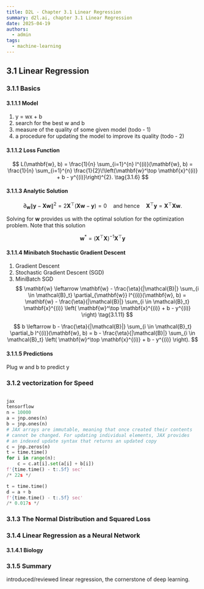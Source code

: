 ```yaml
---
title: D2L - Chapter 3.1 Linear Regression
summary: d2l.ai, chapter 3.1 Linear Regression
date: 2025-04-19
authors:
  - admin
tags:
  - machine-learning
---
```


## 3.1 Linear Regression

### 3.1.1 Basics

#### 3.1.1.1 Model

1. y = wx + b
2. search for the best w and b
3. measure of the quality of some given model (todo - 1)
4. a procedure for updating the model to improve its quality (todo - 2)

#### 3.1.1.2 Loss Function

$$
L(\mathbf{w}, b)
      = \frac{1}{n} \sum_{i=1}^{n} l^{(i)}(\mathbf{w}, b)
      = \frac{1}{n} \sum_{i=1}^{n} \frac{1}{2}\!\left(\mathbf{w}^\top \mathbf{x}^{(i)} + b - y^{(i)}\right)^{2}. \tag{3.1.6}
$$

#### 3.1.1.3 Analytic Solution

$$
\partial_{\mathbf{w}} \| \mathbf{y} - \mathbf{Xw} \|^2 = 2 \mathbf{X}^\top (\mathbf{Xw} - \mathbf{y}) = 0
\quad \text{and hence} \quad
\mathbf{X}^\top \mathbf{y} = \mathbf{X}^\top \mathbf{Xw}. \tag{3.1.8}
$$

Solving for $\mathbf{w}$ provides us with the optimal solution for the optimization problem. Note that this solution

$$
\mathbf{w}^* = (\mathbf{X}^\top \mathbf{X})^{-1} \mathbf{X}^\top \mathbf{y} \tag{3.1.9}
$$

#### 3.1.1.4 Minibatch Stochastic Gradient Descent

1. Gradient Descent
2. Stochastic Gradient Descent (SGD)
3. MiniBatch SGD
   $$
   \mathbf{w} \leftarrow \mathbf{w} - \frac{\eta}{|\mathcal{B}|} \sum_{i \in \mathcal{B}_t} \partial_{\mathbf{w}} l^{(i)}(\mathbf{w}, b)
   = \mathbf{w} - \frac{\eta}{|\mathcal{B}|} \sum_{i \in \mathcal{B}_t} \mathbf{x}^{(i)} \left( \mathbf{w}^\top \mathbf{x}^{(i)} + b - y^{(i)} \right)
   \tag{3.1.11}
   $$

$$
b \leftarrow b - \frac{\eta}{|\mathcal{B}|} \sum_{i \in \mathcal{B}_t} \partial_b l^{(i)}(\mathbf{w}, b)
= b - \frac{\eta}{|\mathcal{B}|} \sum_{i \in \mathcal{B}_t} \left( \mathbf{w}^\top \mathbf{x}^{(i)} + b - y^{(i)} \right).
$$

#### 3.1.1.5 Predictions

Plug w and b to predict y

### 3.1.2 vectorization for Speed

```python

jax
tensorflow
n = 10000
a = jnp.ones(n)
b = jnp.ones(n)
# JAX arrays are immutable, meaning that once created their contents
# cannot be changed. For updating individual elements, JAX provides
# an indexed update syntax that returns an updated copy
c = jnp.zeros(n)
t = time.time()
for i in range(n):
    c = c.at[i].set(a[i] + b[i])
f'{time.time() - t:.5f} sec'
/* 22s */

t = time.time()
d = a + b
f'{time.time() - t:.5f} sec'
/* 0.017s */
```

### 3.1.3 The Normal Distribution and Squared Loss

### 3.1.4 Linear Regression as a Neural Network

#### 3.1.4.1 Biology

### 3.1.5 Summary

introduced/reviewed linear regression, the cornerstone of deep learning.
